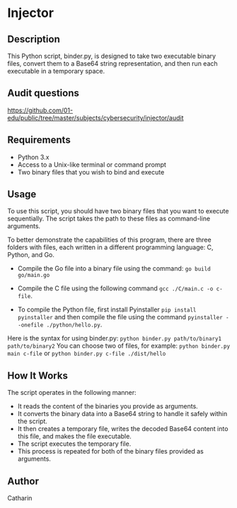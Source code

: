 # Injector

## Description

This Python script, binder.py, is designed to take two executable binary files, convert them to a Base64 string representation, and then run each executable in a temporary space.

## Audit questions

https://github.com/01-edu/public/tree/master/subjects/cybersecurity/injector/audit

## Requirements

- Python 3.x
- Access to a Unix-like terminal or command prompt
- Two binary files that you wish to bind and execute

## Usage

To use this script, you should have two binary files that you want to execute sequentially. The script takes the path to these files as command-line arguments.

To better demonstrate the capabilities of this program, there are three folders with files, each written in a different programming language: C, Python, and Go.

- Compile the Go file into a binary file using the command: `go build go/main.go`

- Compile the C file using the following command `gcc ./C/main.c -o c-file`.

- To compile the Python file, first install Pyinstaller `pip install pyinstaller`
  and then compile the file using the command `pyinstaller --onefile ./python/hello.py`.

Here is the syntax for using binder.py:
`python binder.py path/to/binary1 path/to/binary2`
You can choose two of files, for example:
`python binder.py main c-file`
or `python binder.py c-file ./dist/hello`

## How It Works

The script operates in the following manner:

- It reads the content of the binaries you provide as arguments.
- It converts the binary data into a Base64 string to handle it safely within the script.
- It then creates a temporary file, writes the decoded Base64 content into this file, and makes the file executable.
- The script executes the temporary file.
- This process is repeated for both of the binary files provided as arguments.

## Author

Catharin
